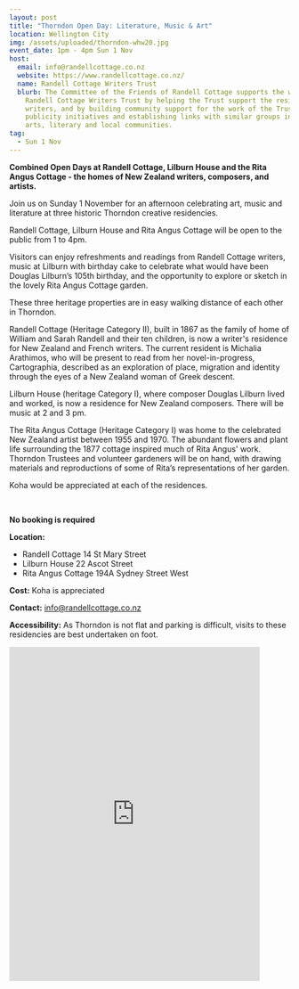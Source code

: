 ```yaml
---
layout: post
title: "Thorndon Open Day: Literature, Music & Art"
location: Wellington City
img: /assets/uploaded/thorndon-whw20.jpg
event_date: 1pm - 4pm Sun 1 Nov
host:
  email: info@randellcottage.co.nz
  website: https://www.randellcottage.co.nz/
  name: Randell Cottage Writers Trust
  blurb: The Committee of the Friends of Randell Cottage supports the work of the
    Randell Cottage Writers Trust by helping the Trust support the resident
    writers, and by building community support for the work of the Trust through
    publicity initiatives and establishing links with similar groups in the
    arts, literary and local communities.
tag:
  - Sun 1 Nov
---
```

**Combined Open Days at Randell Cottage, Lilburn House and the Rita Angus Cottage - the homes of New Zealand writers, composers, and artists.**

Join us on Sunday 1 November for an afternoon celebrating art, music and literature at three historic Thorndon creative residencies.

Randell Cottage, Lilburn House and Rita Angus Cottage will be open to the public from 1 to 4pm.

Visitors can enjoy refreshments and readings from Randell Cottage writers, music at Lilburn with birthday cake to celebrate what would have been Douglas Lilburn’s 105th birthday, and the opportunity to explore or sketch in the lovely Rita Angus Cottage garden.

These three heritage properties are in easy walking distance of each other in Thorndon.

Randell Cottage (Heritage Category II), built in 1867 as the family of home of William and Sarah Randell and their ten children, is now a writer's residence for New Zealand and French writers. The current resident is Michalia Arathimos, who will be present to read from her novel-in-progress, Cartographia, described as an exploration of place, migration and identity through the eyes of a New Zealand woman of Greek descent.

Lilburn House (heritage Category I), where composer Douglas Lilburn lived and worked, is now a residence for New Zealand composers. There will be music at 2 and 3 pm.

The Rita Angus Cottage (Heritage Category I) was home to the celebrated New Zealand artist between 1955 and 1970. The abundant flowers and plant life surrounding the 1877 cottage inspired much of Rita Angus' work. Thorndon Trustees and volunteer gardeners will be on hand, with drawing materials and reproductions of some of Rita’s representations of her garden.

Koha would be appreciated at each of the residences.

<br>

**No booking is required**

**Location:** 

* Randell Cottage 14 St Mary Street
* Lilburn House 22 Ascot Street
* Rita Angus Cottage 194A Sydney Street West

**Cost:** Koha is appreciated 

**Contact:** info@randellcottage.co.nz

**Accessibility:** As Thorndon is not flat and parking is difficult, visits to these residencies are best undertaken on foot.

<iframe src="https://www.facebook.com/plugins/page.php?href=https%3A%2F%2Fwww.facebook.com%2FRandellCottage%2F&tabs=timeline&width=450&height=650&small_header=true&adapt_container_width=true&hide_cover=true&show_facepile=true&appId" width="450" height="600" style="border:none;overflow:hidden" scrolling="no" frameborder="0" allowTransparency="true" allow="encrypted-media"></iframe>